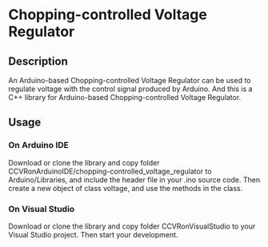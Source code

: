 # Chopping-controlled Voltage Regulator
## Description
An Arduino-based Chopping-controlled Voltage Regulator can be used to regulate voltage with the control signal produced by Arduino.
And this is a C++ library for Arduino-based Chopping-controlled Voltage Regulator.
## Usage
### On Arduino IDE
Download or clone the library and copy folder CCVRonArduinoIDE/chopping-controlled_voltage_regulator to Arduino/Libraries, and include the header file in your .ino source code.
Then create a new object of class voltage, and use the methods in the class.
### On Visual Studio
Download or clone the library and copy folder CCVRonVisualStudio to your Visual Studio project.
Then start your development.